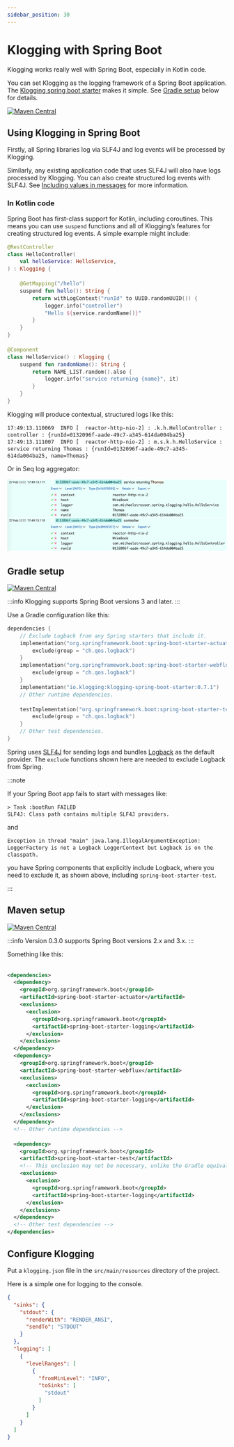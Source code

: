 ```yaml
---
sidebar_position: 30
---
```


# Klogging with Spring Boot

Klogging works really well with Spring Boot, especially in Kotlin code.

You can set Klogging as the logging framework of a Spring Boot application.
The [Klogging spring boot starter](https://github.com/klogging/klogging/klogging-spring-boot-starter)
makes it simple. See [Gradle setup](#gradle-setup) below for details.

[![Maven Central](https://img.shields.io/maven-central/v/io.klogging/klogging-spring-boot-starter.svg?label=maven%20central)](https://central.sonatype.com/search?smo=true&q=io.klogging%3Aklogging-spring-boot-starter)

## Using Klogging in Spring Boot

Firstly, all Spring libraries log via SLF4J and log events will be processed by Klogging.

Similarly, any existing application code that uses SLF4J will also have logs processed by Klogging.
You can also create structured log events with SLF4J.
See [Including values in messages](slf4j.md#including-values-in-messages) for more information.

### In Kotlin code

Spring Boot has first-class support for Kotlin, including coroutines. This means you can
use `suspend` functions and all of Klogging’s features for creating structured log events. A simple
example might include:

```kotlin
@RestController
class HelloController(
    val helloService: HelloService,
) : Klogging {

    @GetMapping("/hello")
    suspend fun hello(): String {
        return withLogContext("runId" to UUID.randomUUID()) {
            logger.info("controller")
            "Hello ${service.randomName()}"
        }
    }
}

@Component
class HelloService() : Klogging {
    suspend fun randomName(): String {
        return NAME_LIST.random().also {
            logger.info("service returning {name}", it)
        }
    }
}
```

Klogging will produce contextual, structured logs like this:

```
17:49:13.110069  INFO [  reactor-http-nio-2] : .k.h.HelloController : controller : {runId=0132096f-aade-49c7-a345-614da004ba25}
17:49:13.111007  INFO [  reactor-http-nio-2] : m.s.k.h.HelloService : service returning Thomas : {runId=0132096f-aade-49c7-a345-614da004ba25, name=Thomas}
```

Or in Seq log aggregator:

![Two structured log messages shown in Seq log aggregator](../../static/img/spring-boot-klogging-logs.png)

## Gradle setup

[![Maven Central](https://img.shields.io/maven-central/v/io.klogging/klogging-spring-boot-starter.svg?label=maven%20central)](https://search.maven.org/search?q=g:%22io.klogging%22%20AND%20a:%22klogging-spring-boot-starter%22)

:::info
Klogging supports Spring Boot versions 3 and later.
:::

Use a Gradle configuration like this:

```kotlin
dependencies {
    // Exclude Logback from any Spring starters that include it.
    implementation("org.springframework.boot:spring-boot-starter-actuator") {
        exclude(group = "ch.qos.logback")
    }
    implementation("org.springframework.boot:spring-boot-starter-webflux") {
        exclude(group = "ch.qos.logback")
    }
    implementation("io.klogging:klogging-spring-boot-starter:0.7.1")
    // Other runtime dependencies.

    testImplementation("org.springframework.boot:spring-boot-starter-test") {
        exclude(group = "ch.qos.logback")
    }
    // Other test dependencies.
}
```

Spring uses [SLF4J](https://www.slf4j.org/) for sending logs and
bundles [Logback](http://logback.qos.ch/) as the default provider. The `exclude` functions shown
here
are needed to exclude Logback from Spring.

:::note

If your Spring Boot app fails to start with messages like:

```
> Task :bootRun FAILED
SLF4J: Class path contains multiple SLF4J providers.
```

and

```
Exception in thread "main" java.lang.IllegalArgumentException: LoggerFactory is not a Logback LoggerContext but Logback is on the classpath.
```

you have Spring components that explicitly include Logback, where you need to exclude it, as shown
above, including `spring-boot-starter-test`.

:::

## Maven setup

[![Maven Central](https://img.shields.io/maven-central/v/io.klogging/klogging-spring-boot-starter.svg?label=maven%20central)](https://search.maven.org/search?q=g:%22io.klogging%22%20AND%20a:%22klogging-spring-boot-starter%22)

:::info
Version 0.3.0 supports Spring Boot versions 2.x and 3.x.
:::

Something like this:

```xml

<dependencies>
  <dependency>
    <groupId>org.springframework.boot</groupId>
    <artifactId>spring-boot-starter-actuator</artifactId>
    <exclusions>
      <exclusion>
        <groupId>org.springframework.boot</groupId>
        <artifactId>spring-boot-starter-logging</artifactId>
      </exclusion>
    </exclusions>
  </dependency>
  <dependency>
    <groupId>org.springframework.boot</groupId>
    <artifactId>spring-boot-starter-webflux</artifactId>
    <exclusions>
      <exclusion>
        <groupId>org.springframework.boot</groupId>
        <artifactId>spring-boot-starter-logging</artifactId>
      </exclusion>
    </exclusions>
  </dependency>
  <!-- Other runtime dependencies -->

  <dependency>
    <groupId>org.springframework.boot</groupId>
    <artifactId>spring-boot-starter-test</artifactId>
    <!-- This exclusion may not be necessary, unlike the Gradle equivalent. -->
    <exclusions>
      <exclusion>
        <groupId>org.springframework.boot</groupId>
        <artifactId>spring-boot-starter-logging</artifactId>
      </exclusion>
    </exclusions>
  </dependency>
  <!-- Other test dependencies -->
</dependencies>
```

## Configure Klogging

Put a `klogging.json` file in the `src/main/resources` directory of the project.

Here is a simple one for logging to the console.

```json
{
  "sinks": {
    "stdout": {
      "renderWith": "RENDER_ANSI",
      "sendTo": "STDOUT"
    }
  },
  "logging": [
    {
      "levelRanges": [
        {
          "fromMinLevel": "INFO",
          "toSinks": [
            "stdout"
          ]
        }
      ]
    }
  ]
}
```

